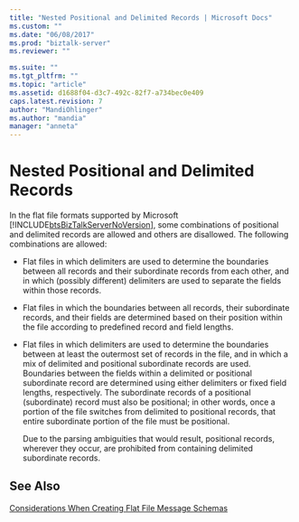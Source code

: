 ```yaml
---
title: "Nested Positional and Delimited Records | Microsoft Docs"
ms.custom: ""
ms.date: "06/08/2017"
ms.prod: "biztalk-server"
ms.reviewer: ""

ms.suite: ""
ms.tgt_pltfrm: ""
ms.topic: "article"
ms.assetid: d1688f04-d3c7-492c-82f7-a734bec0e409
caps.latest.revision: 7
author: "MandiOhlinger"
ms.author: "mandia"
manager: "anneta"
---
```

# Nested Positional and Delimited Records
In the flat file formats supported by Microsoft [!INCLUDE[btsBizTalkServerNoVersion](../includes/btsbiztalkservernoversion-md.md)], some combinations of positional and delimited records are allowed and others are disallowed. The following combinations are allowed:  
  
- Flat files in which delimiters are used to determine the boundaries between all records and their subordinate records from each other, and in which (possibly different) delimiters are used to separate the fields within those records.  
  
- Flat files in which the boundaries between all records, their subordinate records, and their fields are determined based on their position within the file according to predefined record and field lengths.  
  
- Flat files in which delimiters are used to determine the boundaries between at least the outermost set of records in the file, and in which a mix of delimited and positional subordinate records are used. Boundaries between the fields within a delimited or positional subordinate record are determined using either delimiters or fixed field lengths, respectively. The subordinate records of a positional (subordinate) record must also be positional; in other words, once a portion of the file switches from delimited to positional records, that entire subordinate portion of the file must be positional.  
  
  Due to the parsing ambiguities that would result, positional records, wherever they occur, are prohibited from containing delimited subordinate records.  
  
## See Also  
 [Considerations When Creating Flat File Message Schemas](../core/considerations-when-creating-flat-file-message-schemas.md)